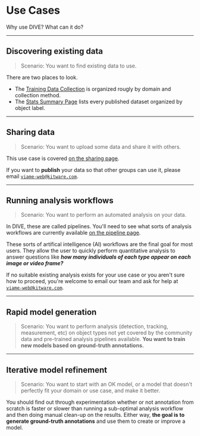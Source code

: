 # Use Cases

Why use DIVE?  What can it do?

---

## Discovering existing data

> Scenario: You want to find existing data to use.

There are two places to look.

* The [Training Data Collection](https://viame.kitware.com/#/collection/5e4c256ca0fc86aa03120c34) is organized rougly by domain and collection method.
* The [Stats Summary Page](https://viame.kitware.com/#/summary) lists every published dataset organized by object label.

---

## Sharing data

> Scenario: You want to upload some data and share it with others.

This use case is covered [on the sharing page](/Web-Version/#sharing-data-with-teams).

If you want to **publish** your data so that other groups can use it, please email <a href="mailto:viame-web@kitware.com">`viame-web@kitware.com`</a>.

---

## Running analysis workflows

> Scenario: You want to perform an automated analysis on your data.

In DIVE, these are called pipelines.  You'll need to see what sorts of analysis workflows are currently available [on the pipeline page](Pipeline-Documentation.md).

These sorts of artifical intelligence (AI) workflows are the final goal for most users.  They allow the user to quickly perform quantitative analysis to answer questions like **_how many individuals of each type appear on each image or video frame?_**

If no suitable existing analysis exists for your use case or you aren't sure how to proceed, you're welcome to email our team and ask for help at <a href="mailto:viame-web@kitware.com">`viame-web@kitware.com`</a>.

---

## Rapid model generation

> Scenario: You want to perform analysis (detection, tracking, measurement, etc) on object types not yet covered by the community data and pre-trained analysis pipelines available. **You want to train new models based on ground-truth annotations.**

---

## Iterative model refinement

> Scenario: You want to start with an OK model, or a model that doesn't perfectly fit your domain or use case, and make it better.

You should find out through experimentation whether or not annotation from scratch is faster or slower than running a sub-optimal analysis workflow and then doing manual clean-up on the results.  Either way, **the goal is to generate ground-truth annotations** and use them to create or improve a model.
